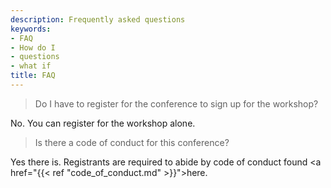 ```yaml
---
description: Frequently asked questions
keywords:
- FAQ
- How do I
- questions
- what if
title: FAQ
---
```


> Do I have to register for the conference to sign up for the workshop?

No. You can register for the workshop alone. 

> Is there a code of conduct for this conference?

Yes there is. Registrants are required to abide by code of conduct found
<a href="{{< ref "code_of_conduct.md" >}}">here</a>.

